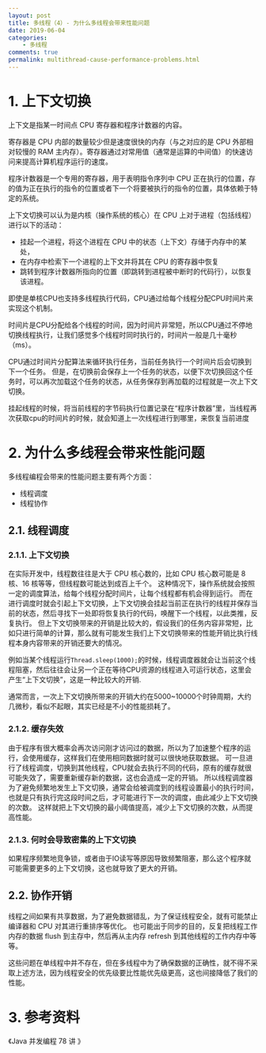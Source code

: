```yaml
---
layout: post
title: 多线程（4）- 为什么多线程会带来性能问题
date: 2019-06-04
categories:
    - 多线程
comments: true
permalink: multithread-cause-performance-problems.html
---
```


# 1. 上下文切换

上下文是指某一时间点 CPU 寄存器和程序计数器的内容。

寄存器是 CPU 内部的数量较少但是速度很快的内存（与之对应的是 CPU 外部相对较慢的 RAM 主内存）。寄存器通过对常用值（通常是运算的中间值）的快速访问来提高计算机程序运行的速度。

程序计数器是一个专用的寄存器，用于表明指令序列中 CPU 正在执行的位置，存的值为正在执行的指令的位置或者下一个将要被执行的指令的位置，具体依赖于特定的系统。

上下文切换可以认为是内核（操作系统的核心）在 CPU 上对于进程（包括线程）进行以下的活动：

- 挂起一个进程，将这个进程在 CPU 中的状态（上下文）存储于内存中的某处，
- 在内存中检索下一个进程的上下文并将其在 CPU 的寄存器中恢复
- 跳转到程序计数器所指向的位置（即跳转到进程被中断时的代码行），以恢复该进程。

即使是单核CPU也支持多线程执行代码，CPU通过给每个线程分配CPU时间片来实现这个机制。

时间片是CPU分配给各个线程的时间，因为时间片非常短，所以CPU通过不停地切换线程执行，让我们感觉多个线程时同时执行的，时间片一般是几十毫秒（ms）。

CPU通过时间片分配算法来循环执行任务，当前任务执行一个时间片后会切换到下一个任务。
但是，在切换前会保存上一个任务的状态，以便下次切换回这个任务时，可以再次加载这个任务的状态，从任务保存到再加载的过程就是一次上下文切换。

挂起线程的时候，将当前线程的字节码执行位置记录在“程序计数器”里，当线程再次获取cpu的时间片的时候，就会知道上一次线程进行到哪里，来恢复当前进度

# 2. 为什么多线程会带来性能问题

多线程编程会带来的性能问题主要有两个方面：

- 线程调度
- 线程协作

## 2.1. 线程调度
### 2.1.1. 上下文切换      
在实际开发中，线程数往往是大于 CPU 核心数的，比如 CPU 核心数可能是 8 核、16 核等等，但线程数可能达到成百上千个。
这种情况下，操作系统就会按照一定的调度算法，给每个线程分配时间片，让每个线程都有机会得到运行。
而在进行调度时就会引起上下文切换，上下文切换会挂起当前正在执行的线程并保存当前的状态，然后寻找下一处即将恢复执行的代码，唤醒下一个线程，以此类推，反复执行。
但上下文切换带来的开销是比较大的，假设我们的任务内容非常短，比如只进行简单的计算，那么就有可能发生我们上下文切换带来的性能开销比执行线程本身内容带来的开销还要大的情况。

例如当某个线程运行`Thread.sleep(1000);`的时候，线程调度器就会让当前这个线程阻塞，然后往往会让另一个正在等待CPU资源的线程进入可运行状态，这里会产生“上下文切换”，这是一种比较大的开销.

通常而言，一次上下文切换所带来的开销大约在5000~10000个时钟周期，大约几微秒，看似不起眼，其实已经是不小的性能损耗了。

### 2.1.2. 缓存失效
由于程序有很大概率会再次访问刚才访问过的数据，所以为了加速整个程序的运行，会使用缓存，这样我们在使用相同数据时就可以很快地获取数据。
可一旦进行了线程调度，切换到其他线程，CPU就会去执行不同的代码，原有的缓存就很可能失效了，需要重新缓存新的数据，这也会造成一定的开销。
所以线程调度器为了避免频繁地发生上下文切换，通常会给被调度到的线程设置最小的执行时间，也就是只有执行完这段时间之后，才可能进行下一次的调度，由此减少上下文切换的次数。
这样就把上下文切换的最小阈值提高，减少上下文切换的次数，从而提高性能。

### 2.1.3. 何时会导致密集的上下文切换
如果程序频繁地竞争锁，或者由于IO读写等原因导致频繁阻塞，那么这个程序就可能需要更多的上下文切换，这也就导致了更大的开销。

## 2.2. 协作开销

线程之间如果有共享数据，为了避免数据错乱，为了保证线程安全，就有可能禁止编译器和 CPU 对其进行重排序等优化。
也可能出于同步的目的，反复把线程工作内存的数据 flush 到主存中，然后再从主内存 refresh 到其他线程的工作内存中等等。

这些问题在单线程中并不存在，但在多线程中为了确保数据的正确性，就不得不采取上述方法，因为线程安全的优先级要比性能优先级更高，这也间接降低了我们的性能。

# 3. 参考资料

《Java 并发编程 78 讲 》
